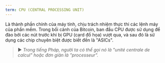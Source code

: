 ```yaml
---
term: CPU (CENTRAL PROCESSING UNIT)
---
```


Là thành phần chính của máy tính, chịu trách nhiệm thực thi các lệnh máy của phần mềm. Trong bối cảnh của Bitcoin, ban đầu CPU được sử dụng để đào bởi các nút trước khi bị GPU (card đồ họa) vượt qua, và sau đó là sử dụng các chip chuyên biệt được biết đến là "ASICs".

> ► *Trong tiếng Pháp, người ta có thể gọi nó là "unité centrale de calcul" hoặc đơn giản là "processeur".*